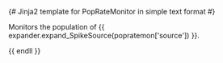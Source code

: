 {# Jinja2 template for PopRateMonitor in simple text format #}

Monitors the population of {{ expander.expand_SpikeSource(popratemon['source']) }}.

{{ endll }}
